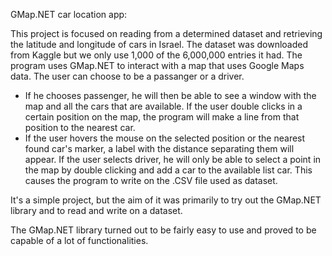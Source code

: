GMap.NET car location app:

This project is focused on reading from a determined dataset and retrieving the latitude and longitude of cars in Israel. The dataset was downloaded from Kaggle but we only use 1,000 of the 6,000,000 entries it had. The program uses GMap.NET to interact with a map that uses Google Maps data. The user can choose to be a passanger or a driver. 
- If he chooses passenger, he will then be able to see a window with the map and all the cars that are available. If the user double clicks in a certain position on the map, the program will make a line from that position to the nearest car. 
- If the user hovers the mouse on the selected position or the nearest found car's marker, a label with the distance separating them will appear. If the user selects driver, he will only be able to select a point in the map by double clicking and add a car to the available list car. This causes the program to write on the .CSV file used as dataset.

It's a simple project, but the aim of it was primarily to try out the GMap.NET library and to read and write on a dataset.

The GMap.NET library turned out to be fairly easy to use and proved to be capable of a lot of functionalities.
